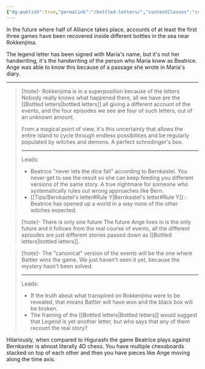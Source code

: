 ```yaml
---
{"dg-publish":true,"permalink":"/bottled-letters/","contentClasses":"center-headings red-truth red-links blue-truth","tags":["future"],"created":"2025-03-18T18:21:57.433+01:00","updated":"2025-03-18T18:21:57.862+01:00"}
---
```


In the future where half of Alliance takes place, accounts of at least the first three games have been recovered inside different bottles in the sea near Rokkenjima.

The legend letter has been signed with Maria's name, but it's not her handwriting, it's the handwriting of the person who Maria knew as Beatrice. Ange was able to know this because of a passage she wrote in Maria's diary.

---


<div class="transclusion internal-embed is-loaded"><div class="markdown-embed">



> [!note]- Rokkenjima is in a superposition because of the letters
> Nobody really knows what happened there, all we have are the [[Bottled letters\|bottled letters]] all giving a different account of the events, and the four episodes we see are four of such letters, out of an unknown amount. 
> 
> From a magical point of view, it's this uncertainty that allows the entire island to cycle through endless possibilities and be regularly populated by witches and demons. A perfect schrodinger's box.
> 
> ---
> Leads:
> - Beatrice "never lets the dice fall" according to Bernkastel. You never get to see the result so she can keep feeding you different versions of the same story. A true nightmare for someone who systematically rules out wrong approaches like Bern.
> - [[Tips/Bernkastel's letter#Rule Y\|Bernkastel's letter#Rule Y]] : Beatrice has opened up a world in a way none of the other witches expected.

</div></div>



<div class="transclusion internal-embed is-loaded"><div class="markdown-embed">



> [!note]- There is only one future
> The future Ange lives in is the only future and it follows from the real course of events, all the different episodes are just different stories passed down as [[Bottled letters\|bottled letters]]. 

</div></div>



<div class="transclusion internal-embed is-loaded"><div class="markdown-embed">



> [!note]- The "canonical" version of the events will be the one where Battler wins the game.
> We just haven't seen it yet, because the mystery hasn't been solved.
> 
> ---
> Leads:
> - If the truth about what transpired on Rokkenjima were to be revealed, that means Battler will have won and the black box will be broken.
> - The framing of the [[Bottled letters\|Bottled letters]] would suggest that Legend is yet another letter, but who says that any of them recount the real story?

</div></div>


Hilariously, when compared to Higurashi the game Beatrice plays against Bernkaster is almost literally 4D chess. You have multiple chessboards stacked on top of each other and then you  have pieces like Ange moving along the time axis.